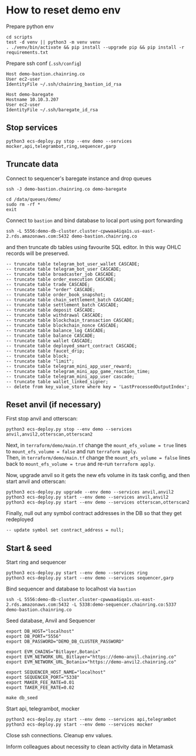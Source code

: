 # How to reset demo env

Prepare python env
```
cd scripts
test -d venv || python3 -m venv venv
. ./venv/bin/activate && pip install --upgrade pip && pip install -r requirements.txt
```

Prepare ssh conf (`.ssh/config`)
```
Host demo-bastion.chainring.co
User ec2-user
IdentityFile ~/.ssh/chainring_bastion_id_rsa

Host demo-baregate
Hostname 10.10.3.207
User ec2-user
IdentityFile ~/.ssh/baregate_id_rsa
```

## Stop services
```
python3 ecs-deploy.py stop --env demo --services mocker,api,telegrambot,ring,sequencer,garp
```

## Truncate data
Connect to sequencer's baregate instance and drop queues
```
ssh -J demo-bastion.chainring.co demo-baregate

cd /data/queues/demo/
sudo rm -rf *
exit
```

Connect to `bastion` and bind database to local port using port forwarding
```
ssh -L 5556:demo-db-cluster.cluster-cpwwaa4iqa1s.us-east-2.rds.amazonaws.com:5432 demo-bastion.chainring.co
```

and then truncate db tables using favourite SQL editor. In this way OHLC records will be preserved.
```
-- truncate table telegram_bot_user_wallet CASCADE;
-- truncate table telegram_bot_user CASCADE;
-- truncate table broadcaster_job CASCADE;
-- truncate table order_execution CASCADE;
-- truncate table trade CASCADE;
-- truncate table "order" CASCADE;
-- truncate table order_book_snapshot;
-- truncate table chain_settlement_batch CASCADE;
-- truncate table settlement_batch CASCADE;
-- truncate table deposit CASCADE;
-- truncate table withdrawal CASCADE;
-- truncate table blockchain_transaction CASCADE;
-- truncate table blockchain_nonce CASCADE;
-- truncate table balance_log CASCADE;
-- truncate table balance CASCADE;
-- truncate table wallet CASCADE;
-- truncate table deployed_smart_contract CASCADE;
-- truncate table faucet_drip;
-- truncate table block;
-- truncate table "limit";
-- truncate table telegram_mini_app_user_reward;
-- truncate table telegram_mini_app_game_reaction_time;
-- truncate table telegram_mini_app_user cascade;
-- truncate table wallet_linked_signer;
-- delete from key_value_store where key = 'LastProcessedOutputIndex';
```

## Reset anvil (if necessary)

First stop anvil and otterscan:
```
python3 ecs-deploy.py stop --env demo --services anvil,anvil2,otterscan,otterscan2
```

Next, in `terraform/demo/main.tf` change the `mount_efs_volume = true` lines to `mount_efs_volume = false` and run `terraform apply`.  
Then, in `terraform/demo/main.tf` change the `mount_efs_volume = false` lines back to `mount_efs_volume = true` and re-run `terraform apply`.

Now, upgrade anvil so it gets the new efs volume in its task config, and then start anvil and otterscan:

```
python3 ecs-deploy.py upgrade --env demo --services anvil,anvil2
python3 ecs-deploy.py start --env demo --services anvil,anvil2
python3 ecs-deploy.py start --env demo --services otterscan,otterscan2
```

Finally, null out any symbol contract addresses in the DB so that they get redeployed
```
-- update symbol set contract_address = null;
```

## Start & seed
Start ring and sequencer
```
python3 ecs-deploy.py start --env demo --services ring
python3 ecs-deploy.py start --env demo --services sequencer,garp
```

Bind sequencer and database to localhost via `bastion`
```
ssh -L 5556:demo-db-cluster.cluster-cpwwaa4iqa1s.us-east-2.rds.amazonaws.com:5432 -L 5338:demo-sequencer.chainring.co:5337 demo-bastion.chainring.co
```

Seed database, Anvil and Sequencer 
```
export DB_HOST="localhost"
export DB_PORT="5556"
export DB_PASSWORD="DEMO_DB_CLUSTER_PASSWORD"

export EVM_CHAINS="Bitlayer,Botanix"
export EVM_NETWORK_URL_Bitlayer="https://demo-anvil.chainring.co"
export EVM_NETWORK_URL_Botanix="https://demo-anvil2.chainring.co"

export SEQUENCER_HOST_NAME="localhost"
export SEQUENCER_PORT="5338"
export MAKER_FEE_RATE=0.01
export TAKER_FEE_RATE=0.02

make db_seed
```

Start api, telegrambot, mocker
```
python3 ecs-deploy.py start --env demo --services api,telegrambot
python3 ecs-deploy.py start --env demo --services mocker
```

Close ssh connections. Cleanup env values.

Inform colleagues about necessity to clean activity data in Metamask
